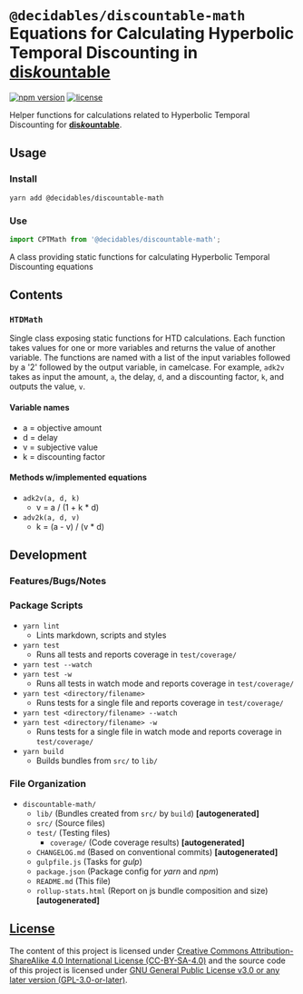<!--lint ignore first-heading-level  maximum-heading-length-->

# **`@decidables/discountable-math`**<br>Equations for Calculating Hyperbolic Temporal Discounting in [<b>dis<i>k</i>ountable</b>](https://decidables.github.io/discountable)

[![npm version](https://img.shields.io/npm/v/@decidables/discountable-math?logo=npm)](https://www.npmjs.com/package/@decidables/discountable-math)
[![license](https://img.shields.io/npm/l/@decidables/discountable-math?color=informational)](https://github.com/decidables/decidables/blob/main/LICENSE.md)

Helper functions for calculations related to Hyperbolic Temporal Discounting for
[<b>dis<i>k</i>ountable</b>](https://decidables.github.io/discountable).

## Usage

### Install

```shell
yarn add @decidables/discountable-math
```

### Use

```javascript
import CPTMath from '@decidables/discountable-math';
```

A class providing static functions for calculating Hyperbolic Temporal Discounting equations

## Contents

### `HTDMath`

Single class exposing static functions for HTD calculations. Each function takes values for one or
more variables and returns the value of another variable. The functions are named with a list of the
input variables followed by a '2' followed by the output variable, in camelcase. For example,
`adk2v` takes as input the amount, `a`, the delay, `d`, and a discounting factor, `k`, and outputs
the value, `v`.

#### Variable names

- a = objective amount
- d = delay
- v = subjective value
- k = discounting factor

#### Methods w/implemented equations

- `adk2v(a, d, k)`
  - v = a / (1 + k * d)
- `adv2k(a, d, v)`
  - k = (a - v) / (v * d)

## Development

### Features/Bugs/Notes

### Package Scripts

- `yarn lint`
  - Lints markdown, scripts and styles
- `yarn test`
  - Runs all tests and reports coverage in `test/coverage/`
- `yarn test --watch`
- `yarn test -w`
  - Runs all tests in watch mode and reports coverage in `test/coverage/`
- `yarn test <directory/filename>`
  - Runs tests for a single file and reports coverage in `test/coverage/`
- `yarn test <directory/filename> --watch`
- `yarn test <directory/filename> -w`
  - Runs tests for a single file in watch mode and reports coverage in `test/coverage/`
- `yarn build`
  - Builds bundles from `src/` to `lib/`

### File Organization

- `discountable-math/`
  - `lib/` (Bundles created from `src/` by `build`) **\[autogenerated\]**
  - `src/` (Source files)
  - `test/` (Testing files)
    - `coverage/` (Code coverage results) **\[autogenerated\]**
  - `CHANGELOG.md` (Based on conventional commits) **\[autogenerated\]**
  - `gulpfile.js` (Tasks for *gulp*)
  - `package.json` (Package config for *yarn* and *npm*)
  - `README.md` (This file)
  - `rollup-stats.html` (Report on js bundle composition and size) **\[autogenerated\]**

## [License](https://github.com/decidables/decidables/blob/main/LICENSE.md)

The content of this project is licensed under [Creative Commons Attribution-ShareAlike 4.0
International License (CC-BY-SA-4.0)](https://creativecommons.org/licenses/by-sa/4.0/) and the
source code of this project is licensed under [GNU General Public License v3.0 or any later version
(GPL-3.0-or-later)](https://www.gnu.org/licenses/gpl-3.0.html).
